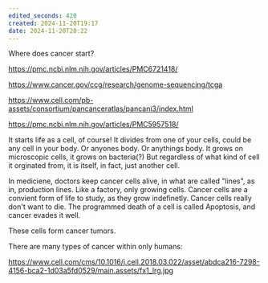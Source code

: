 ```yaml
---
edited_seconds: 420
created: 2024-11-20T19:17
date: 2024-11-20T20:22
---
```

Where does cancer start?

https://pmc.ncbi.nlm.nih.gov/articles/PMC6721418/

https://www.cancer.gov/ccg/research/genome-sequencing/tcga

https://www.cell.com/pb-assets/consortium/pancanceratlas/pancani3/index.html

https://pmc.ncbi.nlm.nih.gov/articles/PMC5957518/

It starts life as a cell, of course! It divides from one of your cells, could be any cell in your body. Or anyones body. Or anythings body. It grows on microscopic cells, it grows on bacteria(?) But regardless of what kind of cell it orginated from, it is itself, in fact, just another cell.

In mediciene, doctors keep cancer cells alive, in what are called "lines", as in, production lines. Like a factory, only growing cells. Cancer cells are a convient form of life to study, as they grow indefinetly. Cancer cells really don't want to die. The programmed death of a cell is called Apoptosis, and cancer evades it well. 

These cells form cancer tumors. 

There are many types of cancer within only humans: 

https://www.cell.com/cms/10.1016/j.cell.2018.03.022/asset/abdca216-7298-4156-bca2-1d03a5fd0529/main.assets/fx1_lrg.jpg

